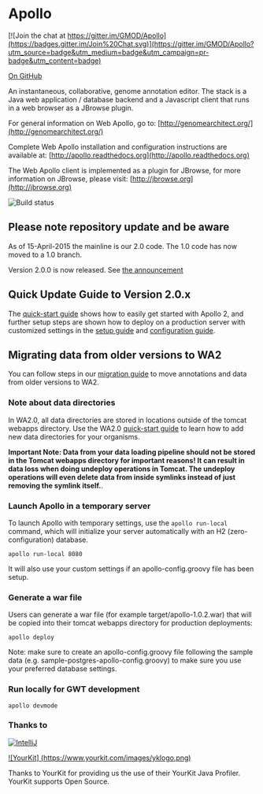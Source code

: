 Apollo
======

[![Join the chat at https://gitter.im/GMOD/Apollo](https://badges.gitter.im/Join%20Chat.svg)](https://gitter.im/GMOD/Apollo?utm_source=badge&utm_medium=badge&utm_campaign=pr-badge&utm_content=badge)

<a href="https://github.com/GMOD/Apollo/blob/master/README.md">On GitHub</a>

An instantaneous, collaborative, genome annotation editor.  The stack is a Java web application / database backend and a Javascript client that runs in a web browser as a JBrowse plugin.  

For general information on Web Apollo, go to: 
[http://genomearchitect.org/](http://genomearchitect.org/)

Complete Web Apollo installation and configuration instructions are available at:
[http://apollo.readthedocs.org](http://apollo.readthedocs.org)

The Web Apollo client is implemented as a plugin for JBrowse, for more information on JBrowse, please visit:
[http://jbrowse.org](http://jbrowse.org)

![Build status](https://travis-ci.org/GMOD/Apollo.svg?branch=master)

## Please note repository update and be aware
As of 15-April-2015 the mainline is our 2.0 code. The 1.0 code has now moved to a 1.0 branch.

Version 2.0.0 is now released. See [the announcement](http://genomearchitect.org/Apollo2_first_release)

## Quick Update Guide to Version 2.0.x 

The [quick-start guide](docs/Apollo2Build.md) shows how to easily get started with Apollo 2, and further setup steps are shown how to deploy on a production server with customized settings in the [setup guide](docs/Setup.md) and [configuration guide](docs/Configure.md).

## Migrating data from older versions to WA2

You can follow steps in our [migration guide](docs/Migration.md) to move annotations and data from older versions to WA2.

### Note about data directories

In WA2.0, all data directories are stored in locations outside of the tomcat webapps directory. Use the WA2.0 [quick-start guide](docs/Apollo2Build.md) to learn how to add new data directories for your organisms.


**Important Note: Data from your data loading pipeline should not be stored in the Tomcat webapps directory for important reasons! It can result in data loss when doing undeploy operations in Tomcat. The undeploy operations will even delete data from inside symlinks instead of just removing the symlink itself.**.




### Launch Apollo in a temporary server

To launch Apollo with temporary settings, use the `apollo run-local` command, which will initialize your server automatically with an H2 (zero-configuration) database.
 
    apollo run-local 8080

It will also use your custom settings if an apollo-config.groovy file has been setup.

### Generate a war file

Users can generate a war file (for example target/apollo-1.0.2.war) that will be copied into their tomcat webapps directory for production deployments:

    apollo deploy 

Note: make sure to create an apollo-config.groovy file following the sample data (e.g. sample-postgres-apollo-config.groovy) to make sure you use your preferred database settings.


### Run locally for GWT development

    apollo devmode 
   

### Thanks to
[![IntelliJ](https://lh6.googleusercontent.com/--QIIJfKrjSk/UJJ6X-UohII/AAAAAAAAAVM/cOW7EjnH778/s800/banner_IDEA.png)](http://www.jetbrains.com/idea/index.html)

[![YourKit] (https://www.yourkit.com/images/yklogo.png)](https://www.yourkit.com/) 


Thanks to YourKit for providing us the use of their YourKit Java Profiler.  YourKit supports Open Source.
